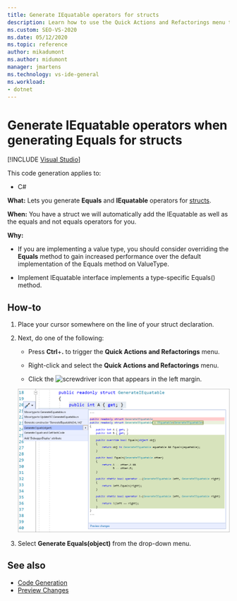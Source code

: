 ```yaml
---
title: Generate IEquatable operators for structs
description: Learn how to use the Quick Actions and Refactorings menu to generate Equals and IEquatable operators for structs.
ms.custom: SEO-VS-2020
ms.date: 05/12/2020
ms.topic: reference
author: mikadumont
ms.author: midumont
manager: jmartens
ms.technology: vs-ide-general
ms.workload:
- dotnet
---
```

# Generate IEquatable operators when generating Equals for structs

 [!INCLUDE [Visual Studio](~/includes/applies-to-version/vs-not-mac.md)]

This code generation applies to:

- C#

**What:** Lets you generate **Equals** and **IEquatable** operators for [structs](/dotnet/csharp/language-reference/builtin-types/struct).

**When:** You have a struct we will automatically add the IEquatable as well as the equals and not equals operators for you.

**Why:**

- If you are implementing a value type, you should consider overriding the **Equals** method to gain increased performance over the default implementation of the Equals method on ValueType.

- Implement IEquatable interface implements a type-specific Equals() method.

## How-to

1. Place your cursor somewhere on the line of your struct declaration.

2. Next, do one of the following:

   - Press **Ctrl**+**.** to trigger the **Quick Actions and Refactorings** menu.

   - Right-click and select the **Quick Actions and Refactorings** menu.

   - Click the ![screwdriver](../media/screwdriver-icon.png) icon that appears in the left margin.

   ![Generate IEquatable and Equals for structs](media/generate-equals-structs.png)

3. Select **Generate Equals(object)** from the drop-down menu.

## See also

- [Code Generation](../code-generation-in-visual-studio.md)
- [Preview Changes](../../ide/preview-changes.md)